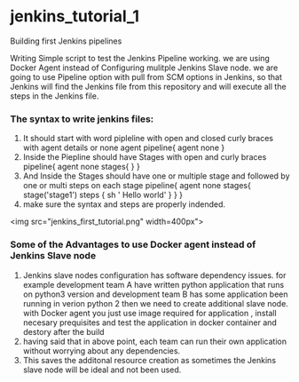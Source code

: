 # jenkins_tutorial_1
Building first Jenkins pipelines

Writing Simple script to test the Jenkins Pipeline working. we are using Docker Agent instead of Configuring mulitple Jenkins Slave node.
we are going to use Pipeline option with pull from SCM options in Jenkins, so that Jenkins will find the Jenkins file from this repository and 
will execute all the steps in the Jenkins file.

### The syntax to write jenkins files:
1. It should start with word pipleline with open and closed curly braces with agent details or none agent
   pipeline{
   agent none
   }
 3. Inside the Piepline should have Stages with open and curly braces
    pipeline{
    agent none
      stages{
     }
    }
 5. And Inside the Stages should have one or multiple stage and followed by one or multi steps on each stage
    pipeline{
    agent none
      stages{
        stage('stage1')
         steps {
         sh ' Hello world'
      }
     }
    }
6. make sure the syntax and steps are properly indended.

<img src="jenkins_first_tutorial.png" width=400px"> 

### Some of the Advantages to use Docker agent instead of Jenkins Slave node
1. Jenkins slave nodes configuration has software dependency issues. for example development team A have written python application that runs on python3 version and development team B has some application been running in verion python 2 then we need to create additional slave node. with Docker agent you just use image required for application , install necesary prequisites and test the application in docker container and destory after the build
2. having said that in above point, each team can run their own application without worrying about any dependencies.
3. This saves the additonal resource creation as sometimes the Jenkins slave node will be ideal and not been used. 
